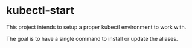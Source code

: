 # kubectl-start

This project intends to setup a proper kubectl environment to work with.

The goal is to have a single command to install or update the aliases.
